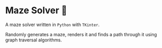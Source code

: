# Maze Solver 🧠

A maze solver written in `Python` with `TKinter`.

Randomly generates a maze, renders it and finds a path through it using graph traversal algorithms.
